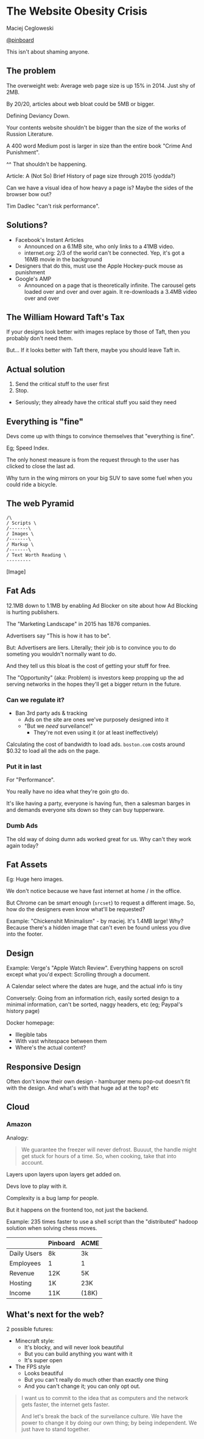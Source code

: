 # The Website Obesity Crisis

Maciej Cegloweski

[@pinboard](http://twitter.com/pinboard)

This isn't about shaming anyone.

## The problem

The overweight web: Average web page size is up 15% in 2014. Just shy of 2MB.

By 20/20, articles about web bloat could be 5MB or bigger.

Defining Deviancy Down.

Your contents website shouldn't be bigger than the size of the works of Russion
Literature.

A 400 word Medium post is larger in size than the entire book "Crime And
Punishment".

^^ That shouldn't be happening.

Article: A (Not So) Brief History of page size through 2015 (yodda?)

Can we have a visual idea of how heavy a page is? Maybe the sides of the browser
bow out?

Tim Dadlec "can't risk performance".

## Solutions?

* Facebook's Instant Articles
  * Announced on a 6.1MB site, who only links to a 41MB video.
  * internet.org: 2/3 of the world can't be connected. Yep, it's got a 16MB
    movie in the background
* Designers that do this, must use the Apple Hockey-puck mouse as punishment
* Google's AMP
  * Announced on a page that is theoretically infinite. The carousel gets loaded
    over and over and over again. It re-downloads a 3.4MB video over and over

## The William Howard Taft's Tax

If your designs look better with images replace by those of Taft, then you
probably don't need them.

But... If it looks better with Taft there, maybe you should leave Taft in.

## Actual solution

1. Send the critical stuff to the user first
1. Stop.
  * Seriously; they already have the critical stuff you said they need

## Everything is "fine"

Devs come up with things to convince themselves that "everything is fine".

Eg; Speed Index.

The only honest measure is from the request through to the user has clicked to
close the last ad.

Why turn in the wing mirrors on your big SUV to save some fuel when you could
ride a bicycle.

## The web Pyramid

```
/\
/ Scripts \
/-------\
/ Images \
/-------\
/ Markup \
/-------\
/ Text Worth Reading \
---------
```

[Image]

## Fat Ads

12.1MB down to 1.1MB by enabling Ad Blocker on site about how Ad Blocking is
hurting publishers.

The "Marketing Landscape" in 2015 has 1876 companies.

Advertisers say "This is how it has to be".

But: Advertisers are liers. Literally; their job is to convince you to do
someting you wouldn't normally want to do.

And they tell us this bloat is the cost of getting your stuff for free.

The "Opportunity" (aka: Problem) is investors keep propping up the ad serving
networks in the hopes they'll get a bigger return in the future.

### Can we regulate it?

* Ban 3rd party ads & tracking
  * Ads on the site are ones we've purposely designed into it
  * "But we _need_ surveilance!"
    * They're not even using it (or at least ineffectively)

Calculating the cost of bandwidth to load ads. `boston.com` costs around $0.32
to load all the ads on the page.

### Put it in last

For "Performance".

You really have no idea what they're goin gto do.

It's like having a party, everyone is having fun, then a salesman barges in and
demands everyone sits down so they can buy tupperware.

### Dumb Ads

The old way of doing dumn ads worked great for us. Why can't they work again
today?

## Fat Assets

Eg: Huge hero images.

We don't notice because we have fast internet at home / in the office.

But Chrome can be smart enough (`srcset`) to request a different image. So, how
do the designers even know what'll be requested?

Example: "Chickenshit Minimalism" - by maciej. It's 1.4MB large! Why? Because
there's a hidden image that can't even be found unless you dive into the footer.

## Design

Example: Verge's "Apple Watch Review". Everything happens on scroll except what
you'd expect: Scrolling through a document.

A Calendar select where the dates are huge, and the actual info is tiny

Conversely: Going from an information rich, easily sorted design to a minimal
information, can't be sorted, naggy headers, etc (eg; Paypal's history page)

Docker homepage:
* Illegible tabs
* With vast whitespace between them
* Where's the actual content?

## Responsive Design

Often don't know their own design - hamburger menu pop-out doesn't fit with the
design. And what's with that huge ad at the top? etc

## Cloud

### Amazon

Analogy:

> We guarantee the freezer will never defrost. Buuuut, the handle might get
> stuck for hours of a time. So, when cooking, take that into account.

Layers upon layers upon layers get added on.

Devs love to play with it.

Complexity is a bug lamp for people.

But it happens on the frontend too, not just the backend.

Example: 235 times faster to use a shell script than the "distributed" hadoop
solution when solving chess moves.

| | Pinboard | ACME
| ----- | ----- | -----
| Daily Users | 8k | 3k
| Employees | 1 | 1
| Revenue | 12K | 5K
| Hosting | 1K | 23K
| Income | 11K | (18K)

## What's next for the web?

2 possible futures:

* Minecraft style:
  * It's blocky, and will never look beautiful
  * But you can build anything you want with it
  * It's super open
* The FPS style
  * Looks beautiful
  * But you can't really do much other than exactly one thing
  * And you can't change it; you can only opt out.

> I want us to commit to the idea that as computers and the network gets faster,
> the internet gets faster.
>
> And let's break the back of the surveilance culture.
> We have the power to change it by doing our own thing; by being independent.
> We just have to stand together.
